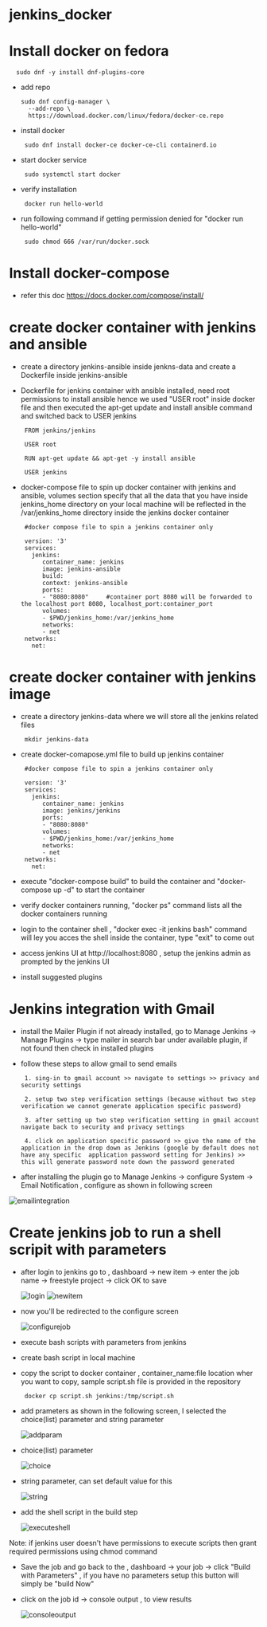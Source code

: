 # jenkins_docker

# Install docker on fedora

      sudo dnf -y install dnf-plugins-core

- add repo

      sudo dnf config-manager \
        --add-repo \
        https://download.docker.com/linux/fedora/docker-ce.repo
        
- install docker 
       
       sudo dnf install docker-ce docker-ce-cli containerd.io

- start docker service

       sudo systemctl start docker

- verify installation
       
       docker run hello-world

- run following command if getting permission denied for "docker run hello-world"

       sudo chmod 666 /var/run/docker.sock

# Install docker-compose

- refer this doc https://docs.docker.com/compose/install/

# create docker container with jenkins and ansible 

- create a directory jenkins-ansible inside jenkns-data and create a Dockerfile inside jenkins-ansible

- Dockerfile for jenkins container with ansible installed, need root permissions to install ansible hence we used "USER root" inside docker file
and then executed the apt-get update and install ansible command and switched back to USER jenkins

       FROM jenkins/jenkins

       USER root

       RUN apt-get update && apt-get -y install ansible

       USER jenkins

- docker-compose file to spin up docker container with jenkins and ansible, volumes section specify that all the data that you have inside jenkins_home directory on your local machine will be reflected in the /var/jenkins_home directory inside the jenkins docker container

       #docker compose file to spin a jenkins container only

       version: '3'
       services:
         jenkins:
            container_name: jenkins
            image: jenkins-ansible
            build:
            context: jenkins-ansible
            ports:
            - "8080:8080"     #container port 8080 will be forwarded to the localhost port 8080, localhost_port:container_port
            volumes:
            - $PWD/jenkins_home:/var/jenkins_home
            networks:
            - net
       networks:
         net: 


# create docker container with jenkins image 
- create a directory jenkins-data where we will store all the jenkins related files
       
       mkdir jenkins-data

- create docker-comapose.yml file to build up  jenkins container

       #docker compose file to spin a jenkins container only

       version: '3'
       services:
         jenkins:
            container_name: jenkins
            image: jenkins/jenkins
            ports:
            - "8080:8080"
            volumes:
            - $PWD/jenkins_home:/var/jenkins_home
            networks:
            - net
       networks:
         net: 

- execute "docker-compose build" to build the container and "docker-compose up -d" to start the container
- verify docker containers running, "docker ps" command lists all the docker containers running

- login to the container shell , "docker exec -it jenkins bash" command will ley you acces the shell inside the container, type "exit" to come out

- access jenkins UI at http://localhost:8080 , setup the jenkins admin as prompted by the jenkins UI
- install suggested plugins

# Jenkins integration with Gmail

- install the Mailer Plugin if not already installed, go to Manage Jenkins -> Manage Plugins -> type mailer in search bar under available plugin, if not found then   check in installed plugins

- follow these steps to allow gmail to send emails
   
       1. sing-in to gmail account >> navigate to settings >> privacy and security settings

       2. setup two step verification settings (because without two step verification we cannot generate application specific password)

       3. after setting up two step verification setting in gmail account navigate back to security and privacy settings

       4. click on application specific password >> give the name of the application in the drop down as Jenkins (google by default does not have any specific  application password setting for Jenkins) >> this will generate password note down the password generated

- after installing the plugin go to Manage Jenkins -> configure System -> Email Notification , configure as shown in following screen

![emailintegration](screens/gmailintegration.png)


# Create jenkins job to run a shell scripit with parameters

- after login to jenkins go to , dashboard -> new item -> enter the job name -> freestyle project -> click OK to save
   
   ![login](screens/login.png)  ![newitem](screens/newitem.png)

- now you'll be redirected to the configure screen

   ![configurejob](screens/configurejob.png)

- execute bash scripts with parameters from jenkins
- create bash script in local machine
- copy the script to docker container , container_name:file location wher you want to copy, sample script.sh file is provided in the repository 

       docker cp script.sh jenkins:/tmp/script.sh

- add prameters as shown in the following screen, I selected the choice(list) parameter and string parameter

   ![addparam](screens/addparam.png) 

- choice(list) parameter

   ![choice](screens/choiceparameter.png) 

- string parameter, can set default value for this
   
   ![string](screens/stringparameter.png)

- add the shell script in the build step
  
   ![executeshell](screens/executeshell.png)

Note: if jenkins user doesn't have permissions to execute scripts then grant required permissions using chmod command

- Save the job and go back to the , dashboard -> your job -> click "Build with Parameters" , if you have no parameters setup this button will simply be "build Now"

- click on the job id -> console output , to view results
   
   ![consoleoutput](screens/consoleoutput.png)




    

    
